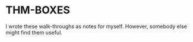 # THM-BOXES
I wrote these walk-throughs as notes for myself. However, somebody else might find them useful. 

